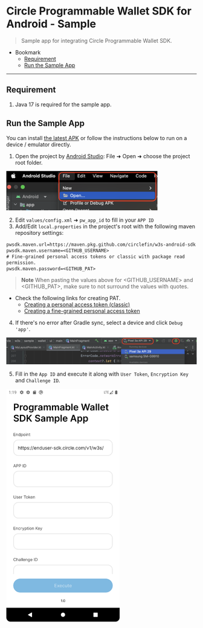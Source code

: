 # Circle Programmable Wallet SDK for Android - Sample

> Sample app for integrating Circle Programmable Wallet SDK.

- Bookmark
  - [Requirement](#requirement)
  - [Run the Sample App](#run-the-sample-app)
---


## Requirement

1. Java 17 is required for the sample app.

## Run the Sample App
You can install [the latest APK](https://github.com/circlefin/w3s-android-sample-app-wallets/blob/master/app/build/outputs/apk/debug/app-debug.apk) or follow the instructions below to run on a device / emulator directly.
1. Open the project by [Android Studio](https://developer.android.com/studio): File ➜ Open ➜ choose the project root folder.

<img src="readme_images/open_project.png" alt="drawing" width="400"/> 

2. Edit `values/config.xml` ➜ `pw_app_id` to fill in your `APP ID`
3. Add/Edit `local.properties` in the project's root with the following maven repository settings:
```properties
pwsdk.maven.url=https://maven.pkg.github.com/circlefin/w3s-android-sdk
pwsdk.maven.username=<GITHUB_USERNAME>
# Fine-grained personal access tokens or classic with package read permission.
pwsdk.maven.password=<GITHUB_PAT>  
```
> **Note**
> When pasting the values above for <GITHUB_USERNAME> and <GITHUB_PAT>, make sure to not surround the values with quotes.

- Check the following links for creating PAT.
  - [Creating a personal access token (classic)](https://docs.github.com/en/authentication/keeping-your-account-and-data-secure/managing-your-personal-access-tokens#creating-a-personal-access-token-classic)
  - [Creating a fine-grained personal access token](https://docs.github.com/en/authentication/keeping-your-account-and-data-secure/managing-your-personal-access-tokens#creating-a-fine-grained-personal-access-token)

 4. If there's no error after Gradle sync, select a device and click `Debug 'app'`.

<img src="readme_images/run_project.png" alt="drawing" width="600"/> 
 
 5. Fill in the `App ID` and execute it along with `User Token`, `Encryption Key` and `Challenge ID`.    

<img src="readme_images/running_app.png" alt="drawing" width="300"/>
